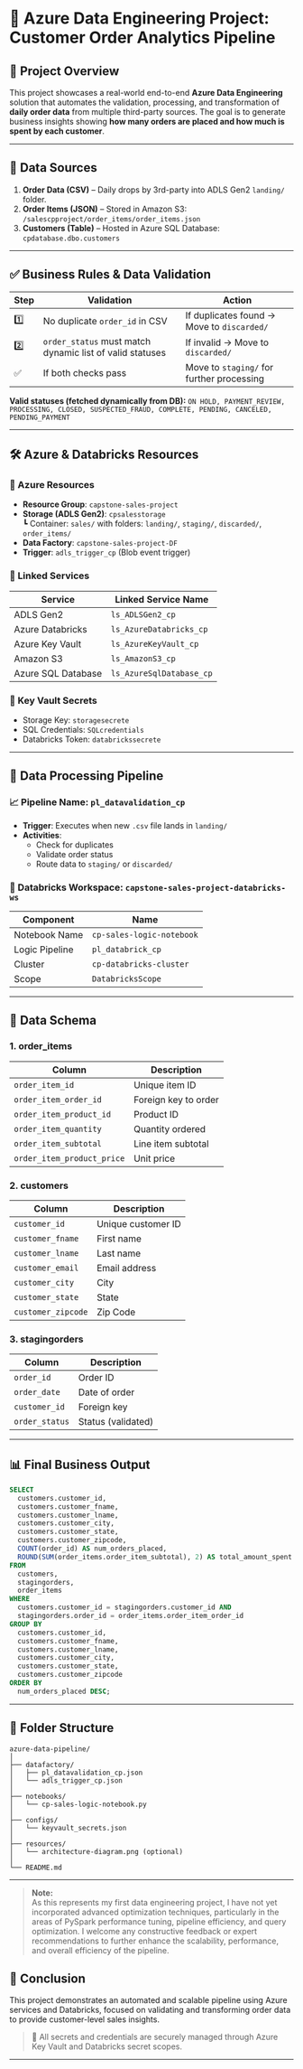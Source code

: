 
# 🚀 Azure Data Engineering Project: Customer Order Analytics Pipeline

## 📘 Project Overview

This project showcases a real-world end-to-end **Azure Data Engineering** solution that automates the validation, processing, and transformation of **daily order data** from multiple third-party sources. The goal is to generate business insights showing **how many orders are placed and how much is spent by each customer**.

---

## 📂 Data Sources

1. **Order Data (CSV)** – Daily drops by 3rd-party into ADLS Gen2 `landing/` folder.
2. **Order Items (JSON)** – Stored in Amazon S3: `/salescpproject/order_items/order_items.json`
3. **Customers (Table)** – Hosted in Azure SQL Database: `cpdatabase.dbo.customers`

---

## ✅ Business Rules & Data Validation

| Step | Validation | Action |
|------|------------|--------|
| 1️⃣ | No duplicate `order_id` in CSV | If duplicates found → Move to `discarded/` |
| 2️⃣ | `order_status` must match dynamic list of valid statuses | If invalid → Move to `discarded/` |
| ✅ | If both checks pass | Move to `staging/` for further processing |

**Valid statuses (fetched dynamically from DB):**
`ON HOLD, PAYMENT_REVIEW, PROCESSING, CLOSED, SUSPECTED_FRAUD, COMPLETE, PENDING, CANCELED, PENDING_PAYMENT`

---

## 🛠️ Azure & Databricks Resources

### 🔗 Azure Resources

- **Resource Group**: `capstone-sales-project`
- **Storage (ADLS Gen2)**: `cpsalesstorage`  
  ┗ Container: `sales/` with folders: `landing/`, `staging/`, `discarded/`, `order_items/`
- **Data Factory**: `capstone-sales-project-DF`
- **Trigger**: `adls_trigger_cp` (Blob event trigger)

### 🔄 Linked Services

| Service              | Linked Service Name         |
|----------------------|-----------------------------|
| ADLS Gen2            | `ls_ADLSGen2_cp`            |
| Azure Databricks     | `ls_AzureDatabricks_cp`     |
| Azure Key Vault      | `ls_AzureKeyVault_cp`       |
| Amazon S3            | `ls_AmazonS3_cp`            |
| Azure SQL Database   | `ls_AzureSqlDatabase_cp`    |

### 🔐 Key Vault Secrets

- Storage Key: `storagesecrete`
- SQL Credentials: `SQLcredentials`
- Databricks Token: `databrickssecrete`

---

## 🧠 Data Processing Pipeline

### 📈 Pipeline Name: `pl_datavalidation_cp`

- **Trigger**: Executes when new `.csv` file lands in `landing/`
- **Activities**:
  - Check for duplicates
  - Validate order status
  - Route data to `staging/` or `discarded/`

### 📒 Databricks Workspace: `capstone-sales-project-databricks-ws`

| Component                | Name                        |
|--------------------------|-----------------------------|
| Notebook Name            | `cp-sales-logic-notebook`   |
| Logic Pipeline           | `pl_databrick_cp`           |
| Cluster                  | `cp-databricks-cluster`     |
| Scope                    | `DatabricksScope`           |

---

## 🧾 Data Schema

### 1. **order_items**
| Column | Description |
|--------|-------------|
| `order_item_id` | Unique item ID |
| `order_item_order_id` | Foreign key to order |
| `order_item_product_id` | Product ID |
| `order_item_quantity` | Quantity ordered |
| `order_item_subtotal` | Line item subtotal |
| `order_item_product_price` | Unit price |

### 2. **customers**
| Column | Description |
|--------|-------------|
| `customer_id` | Unique customer ID |
| `customer_fname` | First name |
| `customer_lname` | Last name |
| `customer_email` | Email address |
| `customer_city` | City |
| `customer_state` | State |
| `customer_zipcode` | Zip Code |

### 3. **stagingorders**
| Column | Description |
|--------|-------------|
| `order_id` | Order ID |
| `order_date` | Date of order |
| `customer_id` | Foreign key |
| `order_status` | Status (validated) |

---

## 📊 Final Business Output

```sql
SELECT 
  customers.customer_id,
  customers.customer_fname,
  customers.customer_lname,
  customers.customer_city,
  customers.customer_state,
  customers.customer_zipcode,
  COUNT(order_id) AS num_orders_placed,
  ROUND(SUM(order_items.order_item_subtotal), 2) AS total_amount_spent
FROM 
  customers,
  stagingorders,
  order_items
WHERE 
  customers.customer_id = stagingorders.customer_id AND
  stagingorders.order_id = order_items.order_item_order_id
GROUP BY 
  customers.customer_id, 
  customers.customer_fname, 
  customers.customer_lname, 
  customers.customer_city, 
  customers.customer_state, 
  customers.customer_zipcode
ORDER BY 
  num_orders_placed DESC;
```

---

## 📁 Folder Structure

```
azure-data-pipeline/
│
├── datafactory/
│   ├── pl_datavalidation_cp.json
│   └── adls_trigger_cp.json
│
├── notebooks/
│   └── cp-sales-logic-notebook.py
│
├── configs/
│   └── keyvault_secrets.json
│
├── resources/
│   └── architecture-diagram.png (optional)
│
└── README.md
```

---
> **Note:**  
> As this represents my first data engineering project, I have not yet incorporated advanced optimization techniques, particularly in the areas of PySpark performance tuning, pipeline efficiency, and query optimization. I welcome any constructive feedback or expert recommendations to further enhance the scalability, performance, and overall efficiency of the pipeline.
 
## 📌 Conclusion

This project demonstrates an automated and scalable pipeline using Azure services and Databricks, focused on validating and transforming order data to provide customer-level sales insights.

> 🔐 All secrets and credentials are securely managed through Azure Key Vault and Databricks secret scopes.

---


